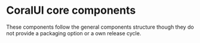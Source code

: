 # CoralUI core components

These components follow the general components structure though they do not provide a packaging option or a own release cycle.